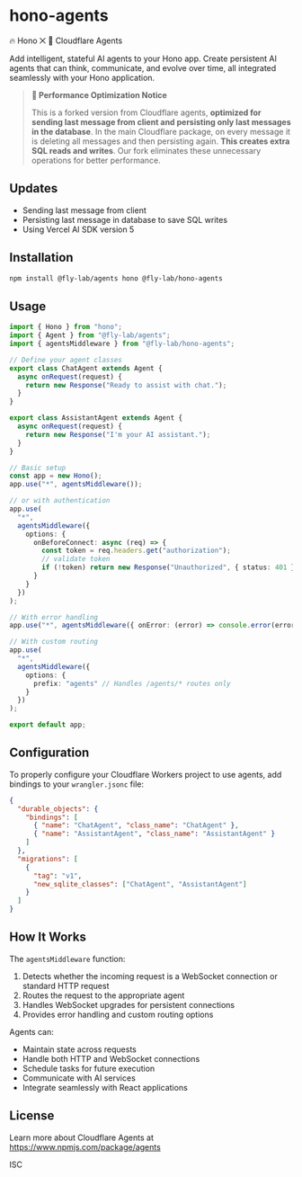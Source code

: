 # hono-agents

🔥 Hono ⨉ 🧠 Cloudflare Agents

Add intelligent, stateful AI agents to your Hono app. Create persistent AI agents that can think, communicate, and evolve over time, all integrated seamlessly with your Hono application.

> **🚀 Performance Optimization Notice**
>
> This is a forked version from Cloudflare agents, **optimized for sending last message from client and persisting only last messages in the database**. In the main Cloudflare package, on every message it is deleting all messages and then persisting again. **This creates extra SQL reads and writes**. Our fork eliminates these unnecessary operations for better performance.

## Updates

- Sending last message from client
- Persisting last message in database to save SQL writes
- Using Vercel AI SDK version 5

## Installation

```bash
npm install @fly-lab/agents hono @fly-lab/hono-agents
```

## Usage

```ts
import { Hono } from "hono";
import { Agent } from "@fly-lab/agents";
import { agentsMiddleware } from "@fly-lab/hono-agents";

// Define your agent classes
export class ChatAgent extends Agent {
  async onRequest(request) {
    return new Response("Ready to assist with chat.");
  }
}

export class AssistantAgent extends Agent {
  async onRequest(request) {
    return new Response("I'm your AI assistant.");
  }
}

// Basic setup
const app = new Hono();
app.use("*", agentsMiddleware());

// or with authentication
app.use(
  "*",
  agentsMiddleware({
    options: {
      onBeforeConnect: async (req) => {
        const token = req.headers.get("authorization");
        // validate token
        if (!token) return new Response("Unauthorized", { status: 401 });
      }
    }
  })
);

// With error handling
app.use("*", agentsMiddleware({ onError: (error) => console.error(error) }));

// With custom routing
app.use(
  "*",
  agentsMiddleware({
    options: {
      prefix: "agents" // Handles /agents/* routes only
    }
  })
);

export default app;
```

## Configuration

To properly configure your Cloudflare Workers project to use agents, add bindings to your `wrangler.jsonc` file:

```json
{
  "durable_objects": {
    "bindings": [
      { "name": "ChatAgent", "class_name": "ChatAgent" },
      { "name": "AssistantAgent", "class_name": "AssistantAgent" }
    ]
  },
  "migrations": [
    {
      "tag": "v1",
      "new_sqlite_classes": ["ChatAgent", "AssistantAgent"]
    }
  ]
}
```

## How It Works

The `agentsMiddleware` function:

1. Detects whether the incoming request is a WebSocket connection or standard HTTP request
2. Routes the request to the appropriate agent
3. Handles WebSocket upgrades for persistent connections
4. Provides error handling and custom routing options

Agents can:

- Maintain state across requests
- Handle both HTTP and WebSocket connections
- Schedule tasks for future execution
- Communicate with AI services
- Integrate seamlessly with React applications

## License

Learn more about Cloudflare Agents at https://www.npmjs.com/package/agents

ISC
